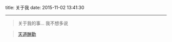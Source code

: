 title: 关于我
date: 2015-11-02 13:41:30

---

> 关于我的事…
> 我不想多说


> [天道酬勤](http://piniing.github.io/blog)








 
